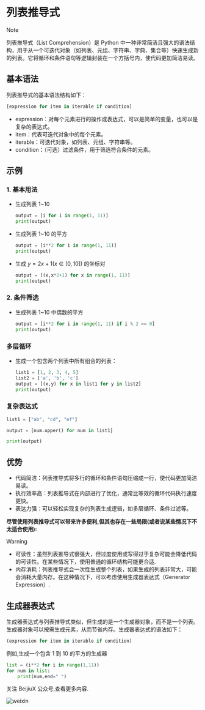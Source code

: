 # 列表推导式

> [!Note]
> 列表推导式（List Comprehension）是 Python 中一种非常简洁且强大的语法结构，用于从一个可迭代对象（如列表、元组、字符串、字典、集合等）快速生成新的列表。它将循环和条件语句等逻辑封装在一个方括号内，使代码更加简洁易读。

## 基本语法

列表推导式的基本语法结构如下：

```python
[expression for item in iterable if condition]
```

- expression：对每个元素进行的操作或表达式，可以是简单的变量，也可以是复杂的表达式。
- item：代表可迭代对象中的每个元素。
- iterable：可迭代对象，如列表、元组、字符串等。
- condition：（可选）过滤条件，用于筛选符合条件的元素。

## 示例

### 1. 基本用法

- 生成列表 1~10

  ```python
  output = [i for i in range(1, 11)]
  print(output)
  ```

- 生成列表 1~10 的平方

  ```python
  output = [i**2 for i in range(1, 11)]
  print(output)
  ```

- 生成 $y=2x+1 (x \in [0,10])$ 的坐标对

  ```python
  output = [(x,x*2+1) for x in range(1, 11)]
  print(output)
  ```

### 2. 条件筛选

- 生成列表 1~10 中偶数的平方

  ```python
  output = [i**2 for i in range(1, 11) if i % 2 == 0]
  print(output)
  ```

### 多层循环

- 生成一个包含两个列表中所有组合的列表：

  ```python
  list1 = [1, 2, 3, 4, 5]
  list2 = ['a', 'b', 'c']
  output = [(x,y) for x in list1 for y in list2]
  print(output)
  ```

### 复杂表达式

```python
list1 = ["ab", "cd", "ef"]

output = [num.upper() for num in list1]

print(output)
```

## 优势

- 代码简洁：列表推导式将多行的循环和条件语句压缩成一行，使代码更加简洁易读。
- 执行效率高：列表推导式在内部进行了优化，通常比等效的循环代码执行速度更快。
- 表达力强：可以轻松实现复杂的列表生成逻辑，如多层循环、条件过滤等。

**尽管使用列表推导式可以带来许多便利,但其也存在一些局限(或者说某些情况下不太适合使用):**

> [!Warning]
> - 可读性：虽然列表推导式很强大，但过度使用或写得过于复杂可能会降低代码的可读性。在某些情况下，使用普通的循环结构可能更合适. 
> - 内存消耗：列表推导式会一次性生成整个列表，如果生成的列表非常大，可能会消耗大量内存。在这种情况下，可以考虑使用生成器表达式（Generator Expression）.

## 生成器表达式

生成器表达式与列表推导式类似，但生成的是一个生成器对象，而不是一个列表。生成器对象可以按需生成元素，从而节省内存。生成器表达式的语法如下：

```python
(expression for item in iterable if condition)
```

例如,生成一个包含 1 到 10 的平方的生成器

```python
list = (i**2 for i in range(1,11))
for num in list:
    print(num,end=" ")
```

关注 BeijiuX 公众号,查看更多内容.

![weixin](https://images.cnblogs.com/cnblogs_com/blogs/838245/galleries/2441334/t_250119065057_QQ20250119-144852.png)